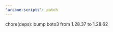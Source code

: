 ```yaml
---
'arcane-scripts': patch
---
```


<!-- markdownlint-disable MD041 -->chore(deps): bump boto3 from 1.28.37 to 1.28.62
